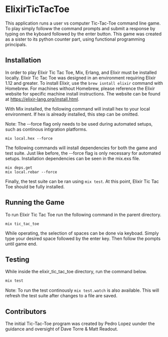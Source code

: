 # ElixirTicTacToe

This application runs a user vs computer Tic-Tac-Toe command line game. To play simply followw the command prompts and submit a response by typing on the kyboard followed by the enter button. This game was created as a sister to its python counter part, using functional programming principals. 

## Installation

In order to play Elixir Tic Tac Toe, Mix, Erlang, and Elixir must be installed locally. Elixir Tic Tac Toe was designed in an environment requiring Elixir 1.12 and greater. To install Elixir, use the ```brew isntall elixir``` command with Homebrew. For machines without Homebrew, please reference the Elixir website for specific machine install instructions. The website can be found at https://elixir-lang.org/install.html. 

With Mix installed, the following command will install hex to your local environment. If hex is already installed, this step can be omitted. 

Note: The --force flag only needs to be used during automated setups, such as continous intigration platforms.

```
mix local.hex --force
```

The following commands will install dependencies for both the game and test suite. Just like before, the --force flag is only necessary for automated setups. Installation dependencies can be  seen in the mix.exs file. 

```
mix deps.get
mix local.rebar --force
```

Finally, the test suite can be ran using ```mix test```. At this point, Elixir Tic Tac Toe should be fully  installed. 

## Running the Game
To run Elixir Tic Tac Toe run the following command in the parent directory. 

```
mix tic_tac_toe
```

While operating, the selection of spaces can be done via keyboad. Simply type your desired space followed by the enter key. Then follow the pompts until game end. 

## Testing
While inside the elixir_tic_tac_toe directory, run the command below.

```elixir
mix test
```

Note: To run the test continously ```mix test.watch``` is also available. This will refresh the test suite after changes to a file are saved. 

## Contributors

The initial Tic-Tac-Toe program was created by Pedro Lopez uunder the guidance and oversight of Dave Torre & Matt Readout. 
